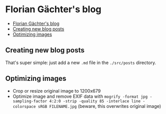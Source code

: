# Florian Gächter's blog

<!--toc:start-->

- [Florian Gächter's blog](#florian-gächters-blog)
- [Creating new blog posts](#creating-new-blog-posts)
- [Optimizing images](#optimizing-images)
<!--toc:end-->

## Creating new blog posts

That's super simple: just add a new `.md` file in the `./src/posts` directory.

## Optimizing images

- Crop or resize original image to 1200x679
- Optimize image and remove EXIF data with `mogrify -format jpg -sampling-factor 4:2:0 -strip -quality 85 -interlace line -colorspace sRGB FILENAME.jpg` (beware, this overwrites original image)

